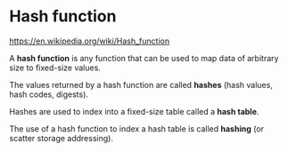 # Hash function

https://en.wikipedia.org/wiki/Hash_function

A **hash function** is any function that can be used 
to map data of arbitrary size to fixed-size values.

The values returned by a hash function are called **hashes** 
(hash values, hash codes, digests).

Hashes are used to index into a fixed-size table called a **hash table**.

The use of a hash function to index a hash table is called **hashing** (or scatter storage addressing).
